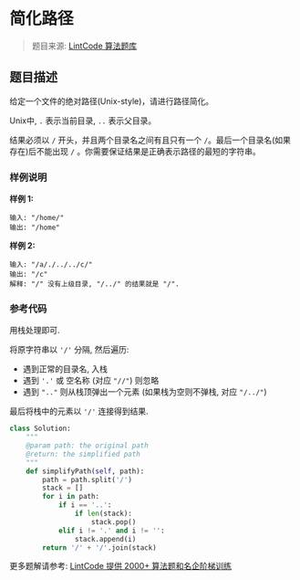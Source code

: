 # 简化路径
 > 题目来源: [LintCode 算法题库](https://www.lintcode.com/problem/simplify-path/?utm_source=sc-github-wzz)
 ## 题目描述
 给定一个文件的绝对路径(Unix-style)，请进行路径简化。

Unix中, `.` 表示当前目录, `..` 表示父目录。

结果必须以 `/` 开头，并且两个目录名之间有且只有一个 `/`。最后一个目录名(如果存在)后不能出现  `/` 。你需要保证结果是正确表示路径的最短的字符串。
 ### 样例说明
 **样例 1:**

```
输入: "/home/"
输出: "/home"
```

**样例 2:**

```
输入: "/a/./../../c/"
输出: "/c"
解释: "/" 没有上级目录, "/../" 的结果就是 "/".
```
 ### 参考代码
 用栈处理即可.

将原字符串以 `'/'` 分隔, 然后遍历:

- 遇到正常的目录名, 入栈
- 遇到 `'.'` 或 空名称 (对应 `"//"`) 则忽略
- 遇到 `".."` 则从栈顶弹出一个元素 (如果栈为空则不弹栈, 对应 `"/../"`)

最后将栈中的元素以 `'/'` 连接得到结果.
```python
class Solution:
    """
    @param path: the original path
    @return: the simplified path
    """
    def simplifyPath(self, path):
        path = path.split('/')
        stack = []
        for i in path:
            if i == '..':
                if len(stack):
                    stack.pop()
            elif i != '.' and i != '':
                stack.append(i)
        return '/' + '/'.join(stack)
```
 更多题解请参考: [LintCode 提供 2000+ 算法题和名企阶梯训练](https://www.lintcode.com/problem/?utm_source=sc-github-wzz)
